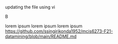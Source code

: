 updating the file using vi

B

 lorem ipsum
  lorem ipsum
   lorem ipsum
https://github.com/ssingirikonda1952/mcis6273-F21-datamining/blob/main/README.md
